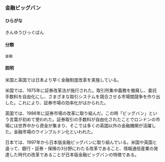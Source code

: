 <div style="display:none;">

## [あ行](securities-terms?id=あ行)
## [か行](securities-terms?id=か行)

</div>

### 金融ビッグバン

#### ひらがな

きんゆうびっぐばん

#### 分類

`金融`

#### 説明

米国と英国では日本より早く金融制度改革を実施している。
米国では、1975年に証券改革法が施行された。取引所集中義務を撤廃し、委託手数料を自由化にし、さまざまな取引システムを競合させる市場間競争を作り出した。これにより、証券市場の効率化がはかられた。
英国では、1986年に証券市場の改革に取り組んだ。この時「ビッグバン」という言葉が初めて使われた。証券取引の手数料が自由化されたことでロンドンの市場には世界中から資金が集まり、そこでは多くの英国以外の金融機関が活躍した。金融市場のウインブルドン化といわれた。
日本では、1997年から日本版金融ビッグバンに取り組んでいる。米国や英国と違って、銀行・証券・保険の3分野にわたる改革であること、情報通信産業の発達した時代の改革であることが日本版金融ビッグバンの特徴である。

<div style="display:none;">

## [さ行](securities-terms?id=さ行)
## [た行](securities-terms?id=た行)
## [な行](securities-terms?id=な行)
## [は行](securities-terms?id=は行)
## [ま行](securities-terms?id=ま行)
## [や行](securities-terms?id=や行)
## [ら行](securities-terms?id=ら行)
## [わ行](securities-terms?id=わ行)
## [英数字・記号](securities-terms?id=英数字・記号)

</div>

